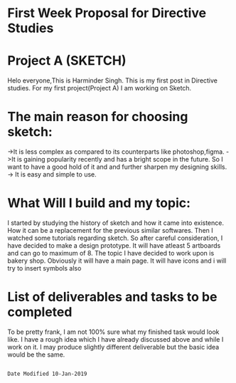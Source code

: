 # First Week Proposal for Directive Studies

# Project A (SKETCH)

Helo everyone,This is Harminder Singh. This is my first post in Directive studies. For my first project(Project A) I am working on Sketch. 
# The main reason for choosing sketch:
->It is less complex as compared to its counterparts like photoshop,figma.
->It is gaining popularity recently and has a bright scope in the future. So I want to have a good hold of it and and further sharpen my designing skills.
-> It is easy and simple to use.

# What Will I build and my topic:
I started by studying the history of sketch and how it came into existence. How it can be a replacement for the previous similar softwares. Then I watched some tutorials regarding sketch. So after careful consideration, I have decided to make a design prototype. It will have atleast 5 artboards and can go to maximum of 8. The topic I have decided to work upon is bakery shop. Obviously it will have a main page. It will have icons and i will try to insert symbols also

# List of deliverables and tasks to be completed
To be pretty frank, I am not 100% sure what my finished task would look like. I have a rough idea which I have already discussed above and while I work on it. I may produce slightly different deliverable but the basic idea would be the same.


                                                                                          Date Modified 10-Jan-2019
